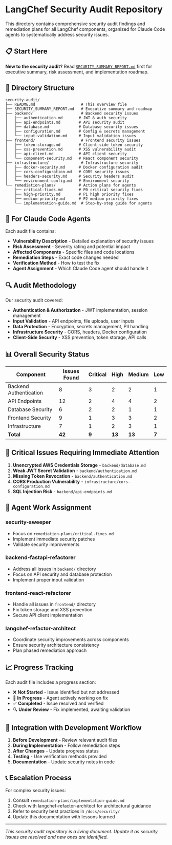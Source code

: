 # LangChef Security Audit Repository

This directory contains comprehensive security audit findings and remediation plans for all LangChef components, organized for Claude Code agents to systematically address security issues.

## 📋 Start Here

**New to the security audit?** Read [`SECURITY_SUMMARY_REPORT.md`](SECURITY_SUMMARY_REPORT.md) first for executive summary, risk assessment, and implementation roadmap.

## 📁 Directory Structure

```
security-audit/
├── README.md                    # This overview file
├── SECURITY_SUMMARY_REPORT.md   # Executive summary and roadmap
├── backend/                     # Backend security issues
│   ├── authentication.md       # JWT & auth security
│   ├── api-endpoints.md        # API security audit
│   ├── database.md             # Database security issues
│   ├── configuration.md        # Config & secrets management
│   └── input-validation.md     # Input validation issues
├── frontend/                    # Frontend security issues
│   ├── token-storage.md        # Client-side token security
│   ├── xss-prevention.md       # XSS vulnerability audit
│   ├── api-client.md           # API client security
│   └── component-security.md   # React component security
├── infrastructure/              # Infrastructure security
│   ├── docker-security.md      # Docker configuration audit
│   ├── cors-configuration.md   # CORS security issues
│   ├── headers-security.md     # Security headers audit
│   └── environment-config.md   # Environment security
└── remediation-plans/          # Action plans for agents
    ├── critical-fixes.md       # P0 critical security fixes
    ├── high-priority.md        # P1 high priority fixes  
    ├── medium-priority.md      # P2 medium priority fixes
    └── implementation-guide.md  # Step-by-step guide for agents
```

## 🎯 For Claude Code Agents

Each audit file contains:
- **Vulnerability Description** - Detailed explanation of security issues
- **Risk Assessment** - Severity rating and potential impact
- **Affected Components** - Specific files and code locations
- **Remediation Steps** - Exact code changes needed
- **Verification Method** - How to test the fix
- **Agent Assignment** - Which Claude Code agent should handle it

## 🔍 Audit Methodology

Our security audit covered:
- **Authentication & Authorization** - JWT implementation, session management
- **Input Validation** - API endpoints, file uploads, user inputs
- **Data Protection** - Encryption, secrets management, PII handling
- **Infrastructure Security** - CORS, headers, Docker configuration
- **Client-Side Security** - XSS prevention, token storage, API calls

## 📊 Overall Security Status

| Component | Issues Found | Critical | High | Medium | Low |
|-----------|--------------|----------|------|--------|-----|
| Backend Authentication | 8 | 3 | 2 | 2 | 1 |
| API Endpoints | 12 | 2 | 4 | 4 | 2 |
| Database Security | 6 | 2 | 2 | 1 | 1 |
| Frontend Security | 9 | 1 | 3 | 3 | 2 |
| Infrastructure | 7 | 1 | 2 | 3 | 1 |
| **Total** | **42** | **9** | **13** | **13** | **7** |

## 🚨 Critical Issues Requiring Immediate Attention

1. **Unencrypted AWS Credentials Storage** - `backend/database.md`
2. **Weak JWT Secret Validation** - `backend/authentication.md`
3. **Missing Token Revocation** - `backend/authentication.md`
4. **CORS Production Vulnerability** - `infrastructure/cors-configuration.md`
5. **SQL Injection Risk** - `backend/api-endpoints.md`

## 🎯 Agent Work Assignment

### security-sweeper
- Focus on `remediation-plans/critical-fixes.md`
- Implement immediate security patches
- Validate security improvements

### backend-fastapi-refactorer  
- Address all issues in `backend/` directory
- Focus on API security and database protection
- Implement proper input validation

### frontend-react-refactorer
- Handle all issues in `frontend/` directory  
- Fix token storage and XSS prevention
- Secure API client implementation

### langchef-refactor-architect
- Coordinate security improvements across components
- Ensure security architecture consistency
- Plan phased remediation approach

## 📈 Progress Tracking

Each audit file includes a progress section:
- ❌ **Not Started** - Issue identified but not addressed
- 🔄 **In Progress** - Agent actively working on fix
- ✅ **Completed** - Issue resolved and verified
- 🔍 **Under Review** - Fix implemented, awaiting validation

## 🔗 Integration with Development Workflow

1. **Before Development** - Review relevant audit files
2. **During Implementation** - Follow remediation steps
3. **After Changes** - Update progress status
4. **Testing** - Use verification methods provided
5. **Documentation** - Update security notes in code

## 📞 Escalation Process

For complex security issues:
1. Consult `remediation-plans/implementation-guide.md`
2. Check with langchef-refactor-architect for architectural guidance
3. Refer to security best practices in `/docs/security/`
4. Update this documentation with lessons learned

---

*This security audit repository is a living document. Update it as security issues are resolved and new ones are identified.*